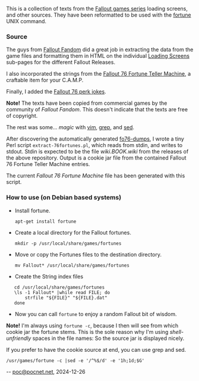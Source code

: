 This is a collection of texts from the
[Fallout games series](https://en.wikipedia.org/wiki/Fallout_(series)) loading
screens, and other sources. They have been reformatted to be used with the
[fortune](https://en.wikipedia.org/wiki/Fortune_(Unix)) UNIX command.

### Source
The guys from [Fallout Fandom](https://fallout.fandom.com) did a great job in
extracting the data from the game files and formatting them in HTML on the
individual [Loading Screens](https://fallout.fandom.com/wiki/Loading_screen)
sub-pages for the different Fallout Releases.

I also incorporated the strings from the
[Fallout 76 Fortune Teller Machine](https://fallout.fandom.com/wiki/Fortune_teller_machine),
a craftable item for your C.A.M.P.

Finally, I added the [Fallout 76 perk jokes](https://fallout-archive.fandom.com/wiki/Fallout_76_perk_jokes).

**Note!** The texts have been copied from commercial games by the community of
*Fallout Fandom*. This doesn't indicate that the texts are free of copyright.

The rest was some... *magic* with
[vim](https://en.wikipedia.org/wiki/Vim_(text_editor)),
[grep](https://en.wikipedia.org/wiki/Grep), and
[sed](https://en.wikipedia.org/wiki/Sed).

After discovering the automatically generated
[fo76-dumps](https://github.com/FWDekker/fo76-dumps), I wrote a tiny Perl
script `extract-76fortunes.pl`, which reads from stdin, and writes to stdout.
Stdin is expected to be the file *wiki.BOOK.wiki* from the releases of the
above repository. Output is a cookie jar file from the contained Fallout 76
Fortune Teller Machine entries.

The current *Fallout 76 Fortune Machine* file has been generated with this
script.

### How to use (on Debian based systems)
* Install fortune.

    `apt-get install fortune`

* Create a local directory for the Fallout fortunes.

    `mkdir -p /usr/local/share/games/fortunes`

* Move or copy the Fortunes files to the destination directory.

    `mv Fallout* /usr/local/share/games/fortunes`

* Create the String index files
```
   cd /usr/local/share/games/fortunes
   \ls -1 Fallout* |while read FILE; do
       strfile "${FILE}" "${FILE}.dat"
   done
```

* Now you can call `fortune` to enjoy a random Fallout bit of wisdom.

**Note!** I'm always using `fortune -c`, because I then will see from which
cookie jar the fortune stems. This is the sole reason why I'm using
*shell-unfriendly* spaces in the file names: So the source jar is displayed
nicely.

If you prefer to have the cookie source at end, you can use grep and sed.

    /usr/games/fortune -c |sed -e '/^%$/d' -e '1h;1d;$G'

-- poc@pocnet.net, 2024-12-26
